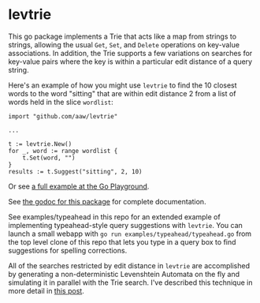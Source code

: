 levtrie
=======

This go package implements a Trie that acts like a map from strings to strings,
allowing the usual `Get`, `Set`, and `Delete` operations on key-value
associations. In addition, the Trie supports a few variations on searches for
key-value pairs where the key is within a particular edit distance of a query
string.

Here's an example of how you might use `levtrie` to find the 10 closest words
to the word "sitting" that are within edit distance 2 from a list of words
held in the slice `wordlist`:

```
import "github.com/aaw/levtrie"

...

t := levtrie.New()
for _, word := range wordlist {
    t.Set(word, "")
}
results := t.Suggest("sitting", 2, 10)
```

Or see
[a full example at the Go Playground](https://play.golang.org/p/dlNIUOpLk4x).

See [the godoc for this package](https://godoc.org/github.com/aaw/levtrie)
for complete documentation.

See examples/typeahead in this repo for an extended example of implementing
typeahead-style query suggestions with `levtrie`. You can launch a small webapp
with `go run examples/typeahead/typeahead.go` from the top level clone of this
repo that lets you type in a query box to find suggestions for spelling
corrections.

All of the searches restricted by edit distance in `levtrie` are accomplished
by generating a non-deterministic Levenshtein Automata on the fly and simulating
it in parallel with the Trie search. I've described this technique in more
detail in [this post](http://blog.aaw.io/2017/08/25/levenshtein-automata.html).
